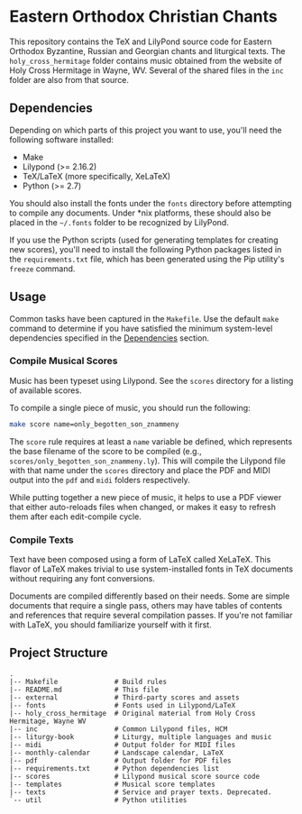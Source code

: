 # Eastern Orthodox Christian Chants #

This repository contains the TeX and LilyPond source code for Eastern Orthodox Byzantine, Russian and Georgian chants and liturgical texts. The `holy_cross_hermitage` folder contains music obtained from the website of Holy Cross Hermitage in Wayne, WV. Several of the shared files in the `inc` folder are also from that source.

## Dependencies ##

Depending on which parts of this project you want to use, you'll need the following software installed:

 * Make
 * Lilypond (>= 2.16.2)
 * TeX/LaTeX (more specifically, XeLaTeX)
 * Python (>= 2.7)

You should also install the fonts under the `fonts` directory before attempting to compile any documents. Under *nix platforms, these should also be placed in the `~/.fonts` folder to be recognized by LilyPond.

If you use the Python scripts (used for generating templates for creating new scores), you'll need to install the following Python packages listed in the `requirements.txt` file, which has been generated using the Pip utility's `freeze` command.

## Usage ##

Common tasks have been captured in the `Makefile`. Use the default `make` command to determine if you have satisfied the minimum system-level dependencies specified in the [Dependencies](#dependencies) section.

### Compile Musical Scores ###

Music has been typeset using Lilypond. See the `scores` directory for a listing of available scores.

To compile a single piece of music, you should run the following:

```bash
make score name=only_begotten_son_znammeny
```

The `score` rule requires at least a `name` variable be defined, which represents the base filename of the score to be compiled (e.g., `scores/only_begotten_son_znammeny.ly`). This will compile the Lilypond file with that name under the `scores` directory and place the PDF and MIDI output into the `pdf` and `midi` folders respectively.

While putting together a new piece of music, it helps to use a PDF viewer that either auto-reloads files when changed, or makes it easy to refresh them after each edit-compile cycle.

### Compile Texts ###

Text have been composed using a form of LaTeX called XeLaTeX. This flavor of LaTeX makes trivial to use system-installed fonts in TeX documents without requiring any font conversions.

Documents are compiled differently based on their needs. Some are simple documents that require a single pass, others may have tables of contents and references that require several compilation passes. If you're not familiar with LaTeX, you should familiarize yourself with it first.

## Project Structure

```
.
|-- Makefile              # Build rules
|-- README.md             # This file
|-- external              # Third-party scores and assets
|-- fonts                 # Fonts used in Lilypond/LaTeX
|-- holy_cross_hermitage  # Original material from Holy Cross Hermitage, Wayne WV
|-- inc                   # Common Lilypond files, HCM
|-- liturgy-book          # Liturgy, multiple languages and music
|-- midi                  # Output folder for MIDI files
|-- monthly-calendar      # Landscape calendar, LaTeX
|-- pdf                   # Output folder for PDF files
|-- requirements.txt      # Python dependencies list
|-- scores                # Lilypond musical score source code
|-- templates             # Musical score templates
|-- texts                 # Service and prayer texts. Deprecated.
`-- util                  # Python utilities
```

